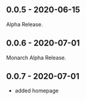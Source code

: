 ## 0.0.5 - 2020-06-15
Alpha Release.

## 0.0.6 - 2020-07-01
Monarch Alpha Release.

## 0.0.7 - 2020-07-01
- added homepage